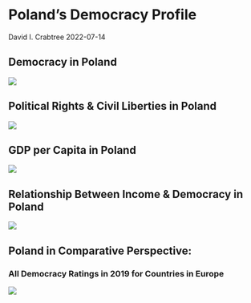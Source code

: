 Poland’s Democracy Profile
================
David I. Crabtree
2022-07-14

## Democracy in Poland

![](C:\Users\David\Desktop\PROGRA~1\FILESA~1\CFSS\hw06\reports\POLAND~1/figure-gfm/Demscore-1.png)<!-- -->

## Political Rights & Civil Liberties in Poland

![](C:\Users\David\Desktop\PROGRA~1\FILESA~1\CFSS\hw06\reports\POLAND~1/figure-gfm/Political%20Rights%20&%20Civil%20Libs-1.png)<!-- -->

## GDP per Capita in Poland

![](C:\Users\David\Desktop\PROGRA~1\FILESA~1\CFSS\hw06\reports\POLAND~1/figure-gfm/GDP%20per%20Capita-1.png)<!-- -->

## Relationship Between Income & Democracy in Poland

![](C:\Users\David\Desktop\PROGRA~1\FILESA~1\CFSS\hw06\reports\POLAND~1/figure-gfm/Income%20&%20Dem-1.png)<!-- -->

## Poland in Comparative Perspective:

### All Democracy Ratings in 2019 for Countries in Europe

![](C:\Users\David\Desktop\PROGRA~1\FILESA~1\CFSS\hw06\reports\POLAND~1/figure-gfm/Democracy%20in%20Comparative%20Perspective-1.png)<!-- -->
